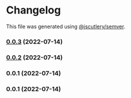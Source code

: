 # Changelog

This file was generated using [@jscutlery/semver](https://github.com/jscutlery/semver).

### [0.0.3](https://github.com/yurikrupnik/nx-go-playground/compare/my_rust_bin-0.0.2...my_rust_bin-0.0.3) (2022-07-14)

### [0.0.2](https://github.com/yurikrupnik/nx-go-playground/compare/my_rust_bin-0.0.1...my_rust_bin-0.0.2) (2022-07-14)

### 0.0.1 (2022-07-14)

### 0.0.1 (2022-07-14)
